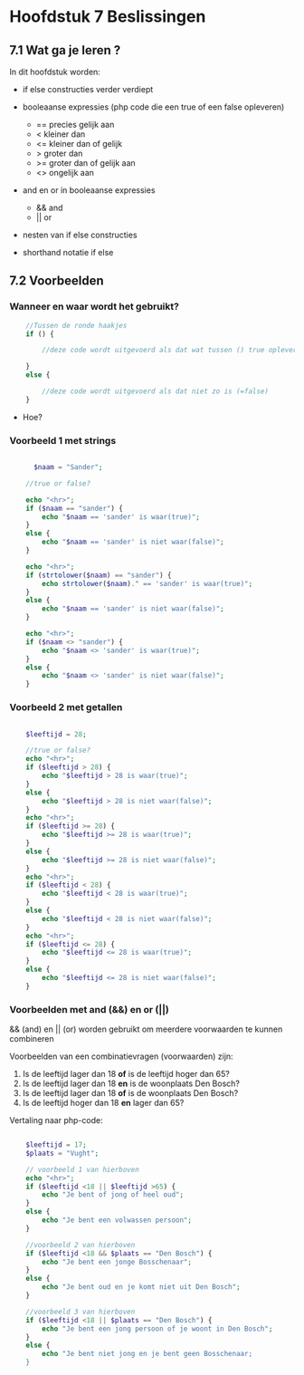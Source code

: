 # Hoofdstuk 7 Beslissingen

## 7.1 Wat ga je leren ?

In dit hoofdstuk worden: 
- if else constructies verder verdiept
- booleaanse expressies (php code die een true of een false opleveren)

    - ==  precies gelijk aan
    - <   kleiner dan
    - <=  kleiner dan of gelijk
    - &gt;   groter dan
    - &gt;=  groter dan of gelijk aan
    - <>  ongelijk aan

- and en or in booleaanse expressies

    - && and
    - || or

- nesten van if else constructies

- shorthand notatie if else

## 7.2 Voorbeelden

### Wanneer en waar wordt het gebruikt?
~~~php
    //Tussen de ronde haakjes
    if () {

        //deze code wordt uitgevoerd als dat wat tussen () true oplevert

    }
    else {

        //deze code wordt uitgevoerd als dat niet zo is (=false)
    }
~~~
- Hoe?

### Voorbeeld 1 met strings
~~~php

      $naam = "Sander";

    //true or false?

    echo "<hr>";    
    if ($naam == "sander") {
        echo "$naam == 'sander' is waar(true)";
    } 
    else {
        echo "$naam == 'sander' is niet waar(false)";        
    } 

    echo "<hr>";    
    if (strtolower($naam) == "sander") {
        echo strtolower($naam)." == 'sander' is waar(true)";
    } 
    else {
        echo "$naam == 'sander' is niet waar(false)";        
    } 

    echo "<hr>";    
    if ($naam <> "sander") {
        echo "$naam <> 'sander' is waar(true)";
    } 
    else {
        echo "$naam <> 'sander' is niet waar(false)";        
    } 

~~~

### Voorbeeld 2 met getallen
~~~php

    $leeftijd = 28;

    //true or false?
    echo "<hr>";    
    if ($leeftijd > 28) {
        echo "$leeftijd > 28 is waar(true)";
    } 
    else {
        echo "$leeftijd > 28 is niet waar(false)";        
    } 
    echo "<hr>";    
    if ($leeftijd >= 28) {
        echo "$leeftijd >= 28 is waar(true)";
    } 
    else {
        echo "$leeftijd >= 28 is niet waar(false)";        
    } 
    echo "<hr>";    
    if ($leeftijd < 28) {
        echo "$leeftijd < 28 is waar(true)";
    } 
    else {
        echo "$leeftijd < 28 is niet waar(false)";        
    } 
    echo "<hr>";    
    if ($leeftijd <= 28) {
        echo "$leeftijd <= 28 is waar(true)";
    } 
    else {
        echo "$leeftijd <= 28 is niet waar(false)";        
    } 

~~~

### Voorbeelden met and (&&) en or (||)

&& (and) en || (or) worden gebruikt om meerdere voorwaarden te kunnen combineren

Voorbeelden van een combinatievragen (voorwaarden) zijn:

1. Is de leeftijd lager dan 18 __of__ is de leeftijd hoger dan 65?
2. Is de leeftijd lager dan 18 __en__ is de woonplaats Den Bosch?
3. Is de leeftijd lager dan 18 __of__ is de woonplaats Den Bosch?
4. Is de leeftijd hoger dan 18 __en__ lager dan 65?

Vertaling naar php-code:
~~~php

    $leeftijd = 17;
    $plaats = "Vught";

    // voorbeeld 1 van hierboven
    echo "<hr>";    
    if ($leeftijd <18 || $leeftijd >65) {
        echo "Je bent of jong of heel oud";
    } 
    else {
        echo "Je bent een volwassen persoon";        
    } 

    //voorbeeld 2 van hierboven
    if ($leeftijd <18 && $plaats == "Den Bosch") {
        echo "Je bent een jonge Bosschenaar";
    } 
    else {
        echo "Je bent oud en je komt niet uit Den Bosch";        
    } 

    //voorbeeld 3 van hierboven
    if ($leeftijd <18 || $plaats == "Den Bosch") {
        echo "Je bent een jong persoon of je woont in Den Bosch";
    } 
    else {
        echo "Je bent niet jong en je bent geen Bosschenaar;        
    } 

~~~

